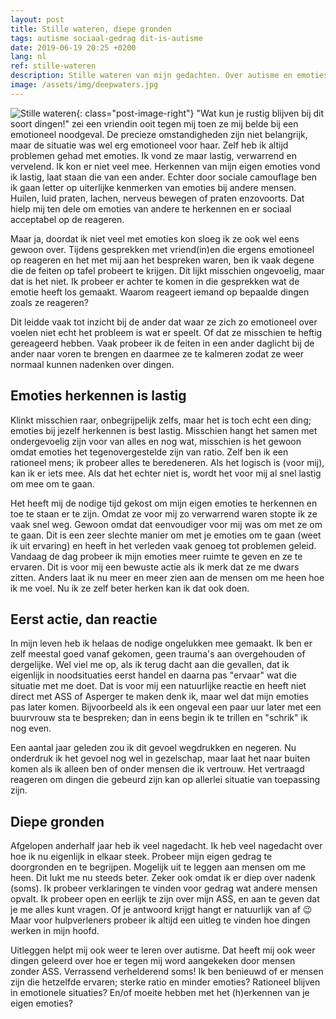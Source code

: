 ```yaml
---
layout: post
title: Stille wateren, diepe gronden
tags: autisme sociaal-gedrag dit-is-autisme
date: 2019-06-19 20:25 +0200
lang: nl
ref: stille-wateren
description: Stille wateren van mijn gedachten. Over autisme en emoties herkennen, een persoonlijk verhaal.
image: /assets/img/deepwaters.jpg
---
```

![Stille wateren]({{site.baseurl}}/assets/img/deepwaters.jpg){: class="post-image-right"}
"Wat kun je rustig blijven bij dit soort dingen!" zei een vriendin ooit tegen mij toen ze mij belde bij een emotioneel noodgeval. De precieze omstandigheden zijn niet belangrijk, maar de situatie was wel erg emotioneel voor haar. Zelf heb ik altijd problemen gehad met emoties. Ik vond ze maar lastig, verwarrend en vervelend. Ik kon er niet veel mee. Herkennen van mijn eigen emoties vond ik lastig, laat staan die van een ander. Echter door sociale camouflage ben ik gaan letter op uiterlijke kenmerken van emoties bij andere mensen. Huilen, luid praten, lachen, nerveus bewegen of praten enzovoorts. Dat hielp mij ten dele om emoties van andere te herkennen en er sociaal acceptabel op de reageren.

Maar ja, doordat ik niet veel met emoties kon sloeg ik ze ook wel eens gewoon over. Tijdens gesprekken met vriend(in)en die ergens emotioneel op reageren en het met mij aan het bespreken waren, ben ik vaak degene die de feiten op tafel probeert te krijgen. Dit lijkt misschien ongevoelig, maar dat is het niet. Ik probeer er achter te komen in die gesprekken wat de emotie heeft los gemaakt. Waarom reageert iemand op bepaalde dingen zoals ze reageren?

Dit leidde vaak tot inzicht bij de ander dat waar ze zich zo emotioneel over voelen niet echt het probleem is wat er speelt. Of dat ze misschien te heftig gereageerd hebben. Vaak probeer ik de feiten in een ander daglicht bij de ander naar voren te brengen en daarmee ze te kalmeren zodat ze weer normaal kunnen nadenken over dingen.

## Emoties herkennen is lastig
Klinkt misschien raar, onbegrijpelijk zelfs, maar het is toch echt een ding; emoties bij jezelf herkennen is best lastig. Misschien hangt het samen met ondergevoelig zijn voor van alles en nog wat, misschien is het gewoon omdat emoties het tegenovergestelde zijn van ratio. Zelf ben ik een rationeel mens; ik probeer alles te beredeneren. Als het logisch is (voor mij), kan ik er iets mee. Als dat het echter niet is, wordt het voor mij al snel lastig om mee om te gaan.

Het heeft mij de nodige tijd gekost om mijn eigen emoties te herkennen en toe te staan er te zijn. Omdat ze voor mij zo verwarrend waren stopte ik ze vaak snel weg. Gewoon omdat dat eenvoudiger voor mij was om met ze om te gaan. Dit is een zeer slechte manier om met je emoties om te gaan (weet ik uit ervaring) en heeft in het verleden vaak genoeg tot problemen geleid. Vandaag de dag probeer ik mijn emoties meer ruimte te geven en ze te ervaren. Dit is voor mij een bewuste actie als ik merk dat ze me dwars zitten. Anders laat ik nu meer en meer zien aan de mensen om me heen hoe ik me voel. Nu ik ze zelf beter herken kan ik dat ook doen.

## Eerst actie, dan reactie
In mijn leven heb ik helaas de nodige ongelukken mee gemaakt. Ik ben er zelf meestal goed vanaf gekomen, geen trauma's aan overgehouden of dergelijke. Wel viel me op, als ik terug dacht aan die gevallen, dat ik eigenlijk in noodsituaties eerst handel en daarna pas "ervaar" wat die situatie met me doet. Dat is voor mij een natuurlijke reactie en heeft niet direct met ASS of Asperger te maken denk ik, maar wel dat mijn emoties pas later komen. Bijvoorbeeld als ik een ongeval een paar uur later met een buurvrouw sta te bespreken; dan in eens begin ik te trillen en "schrik" ik nog even.

Een aantal jaar geleden zou ik dit gevoel wegdrukken en negeren. Nu onderdruk ik het gevoel nog wel in gezelschap, maar laat het naar buiten komen als ik alleen ben of onder mensen die ik vertrouw. Het vertraagd reageren om dingen die gebeurd zijn kan op allerlei situatie van toepassing zijn.

## Diepe gronden
Afgelopen anderhalf jaar heb ik veel nagedacht. Ik heb veel nagedacht over hoe ik nu eigenlijk in elkaar steek. Probeer mijn eigen gedrag te doorgronden en te begrijpen. Mogelijk uit te leggen aan mensen om me heen. Dit lukt me nu steeds beter. Zeker ook omdat ik er diep over nadenk (soms). Ik probeer verklaringen te vinden voor gedrag wat andere mensen opvalt. Ik probeer open en eerlijk te zijn over mijn ASS, en aan te geven dat je me alles kunt vragen. Of je antwoord krijgt hangt er natuurlijk van af :wink: Maar voor hulpverleners probeer ik altijd een uitleg te vinden hoe dingen werken in mijn hoofd.

Uitleggen helpt mij ook weer te leren over autisme. Dat heeft mij ook weer dingen geleerd over hoe er tegen mij word aangekeken door mensen zonder ASS. Verrassend verhelderend soms! Ik ben benieuwd of er mensen zijn die hetzelfde ervaren; sterke ratio en minder emoties? Rationeel blijven in emotionele situaties? En/of moeite hebben met het (h)erkennen van je eigen emoties?
